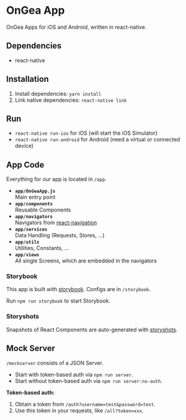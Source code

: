 # OnGea App

OnGea Apps for iOS and Android, written in react-native.

## Dependencies

- react-native

## Installation

1. Install dependencies: `yarn install`
2. Link native dependencies: `react-native link`

## Run

- `react-native run-ios` for iOS (will start the iOS Simulator)
- `react-native run-android` for Android (need a virtual or connected device)

## App Code

Everything for our app is located in `/app`.

- **`app/OnGeaApp.js`**  
  Main entry point
- **`app/components`**  
  Reusable Components
- **`app/navigators`**  
  Navigators from [react-navigation](http://reactnavigation.org/)
- **`app/services`**  
  Data Handling (Requests, Stores, ...)
- **`app/utils`**  
  Utilities, Constants, ...
- **`app/views`**  
  All single Screens, which are embedded in the navigators

### Storybook

This app is built with [storybook](https://github.com/storybooks/react-storybook). Configs are in `/storybook`.

Run `npm run storybook` to start Storybook.

### Storyshots

Snapshots of React Components are auto-generated with [storyshots](https://github.com/storybooks/storyshots).

## Mock Server

`/mockserver` consists of a JSON Server.

- Start with token-based auth via `npm run server`.
- Start without token-based auth via `npm run server:no-auth`.

**Token-based auth:**  
1. Obtain a token from `/auth?username=test&password=test`.
2. Use this token in your requests, like `/all?token=xxx`.
